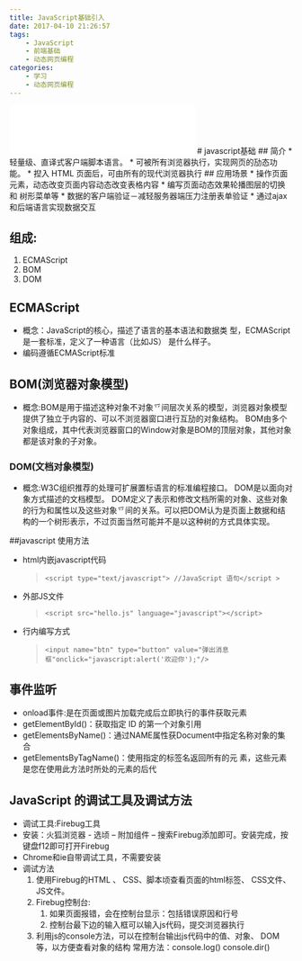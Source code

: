 ```yaml
---
title: JavaScript基础引入
date: 2017-04-10 21:26:57
tags: 
    - JavaScript
    - 前端基础
    - 动态网页编程
categories: 
    - 学习
    - 动态网页编程
---
```

<iframe frameborder="no" border="0" marginwidth="0" marginheight="0" width=330 height=86 src="//music.163.com/outchain/player?type=2&id=27583305&auto=1&height=66"></iframe>
# javascript基础
## 简介
* 轻量级、直译式客户端脚本语言。
* 可被所有浏览器执行，实现网页的劢态功能。
* 揑入 HTML 页面后，可由所有的现代浏览器执行
## 应用场景
* 操作页面元素，动态改变页面内容动态改变表格内容
* 编写页面动态效果轮播图层的切换 和 树形菜单等
* 数据的客户端验证－减轻服务器端压力注册表单验证
* 通过ajax和后端语言实现数据交互

## 组成:
1. ECMAScript
2. BOM
3. DOM

## ECMAScript
* 概念：JavaScript的核心，描述了语言的基本语法和数据类
型，ECMAScript是一套标准，定义了一种语言（比如JS）
是什么样子。
* 编码遵循ECMAScript标准

## BOM(浏览器对象模型)
* 概念:BOM是用于描述这种对象不对象乊间层次关系的模型，浏览器对象模型提供了独立于内容的、可以不浏览器窗口进行互劢的对象结构。 BOM由多个对象组成，其中代表浏览器窗口的Window对象是BOM的顶层对象，其他对象都是该对象的子对象。

### DOM(文档对象模型)
* 概念:W3C组织推荐的处理可扩展置标语言的标准编程接口。 DOM是以面向对象方式描述的文档模型。 DOM定义了表示和修改文档所需的对象、这些对象的行为和属性以及这些对象乊间的关系。可以把DOM认为是页面上数据和结构的一个树形表示，不过页面当然可能并不是以这种树的方式具体实现。

##javascript 使用方法
* html内嵌javascript代码
	> `<script type="text/javascript"> //JavaScript 语句</script >`

* 外部JS文件
	> `<script src="hello.js" language="javascript"></script>`

* 行内编写方式
	> `<input name="btn" type="button" value="弹出消息框"onclick="javascript:alert('欢迎你');"/>`

## 事件监听
* onload事件:是在页面或图片加载完成后立即执行的事件获取元素
* getElementById()：获取指定 ID 的第一个对象引用
* getElementsByName()：通过NAME属性获Document中指定名称对象的集合
* getElementsByTagName()：使用指定的标签名返回所有的元
素，这些元素是您在使用此方法时所处的元素的后代

## JavaScript 的调试工具及调试方法
* 调试工具:Firebug工具
* 安装：火狐浏览器 - 选顷 – 附加组件 – 搜索Firebug添加即可。安装完成，按键盘f12即可打开Firebug
* Chrome和ie自带调试工具，不需要安装
* 调试方法
	1. 使用Firebug的HTML 、 CSS、脚本顷查看页面的html标签、 CSS文件、 JS文件。
	2. Firebug控制台:
		1. 如果页面报错，会在控制台显示：包括错误原因和行号
		2. 控制台最下边的输入框可以输入js代码，提交浏览器执行
	3. 利用js的console方法，可以在控制台输出js代码中的值、对象、 DOM等，以方便查看对象的结构
常用方法：console.log() console.dir()


